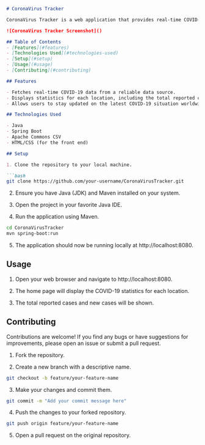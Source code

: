 
```markdown
# CoronaVirus Tracker

CoronaVirus Tracker is a web application that provides real-time COVID-19 statistics worldwide. It fetches data from a reliable data source and displays the total reported cases and new cases for each location.

![CoronaVirus Tracker Screenshot]()

## Table of Contents
- [Features](#features)
- [Technologies Used](#technologies-used)
- [Setup](#setup)
- [Usage](#usage)
- [Contributing](#contributing)

## Features

- Fetches real-time COVID-19 data from a reliable data source.
- Displays statistics for each location, including the total reported cases and new cases.
- Allows users to stay updated on the latest COVID-19 situation worldwide.

## Technologies Used

- Java
- Spring Boot
- Apache Commons CSV
- HTML/CSS (for the front end)

## Setup

1. Clone the repository to your local machine.

```bash
git clone https://github.com/your-username/CoronaVirusTracker.git
```

2. Ensure you have Java (JDK) and Maven installed on your system.

3. Open the project in your favorite Java IDE.

4. Run the application using Maven.

```bash
cd CoronaVirusTracker
mvn spring-boot:run
```

5. The application should now be running locally at http://localhost:8080.

## Usage

1. Open your web browser and navigate to http://localhost:8080.

2. The home page will display the COVID-19 statistics for each location.

3. The total reported cases and new cases will be shown.

## Contributing

Contributions are welcome! If you find any bugs or have suggestions for improvements, please open an issue or submit a pull request.

1. Fork the repository.

2. Create a new branch with a descriptive name.

```bash
git checkout -b feature/your-feature-name
```

3. Make your changes and commit them.

```bash
git commit -m "Add your commit message here"
```

4. Push the changes to your forked repository.

```bash
git push origin feature/your-feature-name
```

5. Open a pull request on the original repository.
